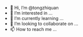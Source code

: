 - 👋 Hi, I’m @tongzhiquan
- 👀 I’m interested in ...
- 🌱 I’m currently learning ...
- 💞️ I’m looking to collaborate on ...
- 📫 How to reach me ...

<!---
tongzhiquan/tongzhiquan is a ✨ special ✨ repository because its `README.md` (this file) appears on your GitHub profile.
You can click the Preview link to take a look at your changes.
--->
